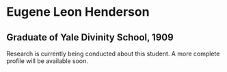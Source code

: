 # Eugene Leon Henderson
## Graduate of Yale Divinity School, 1909

Research is currently being conducted about this student. A more complete profile will be available soon.
